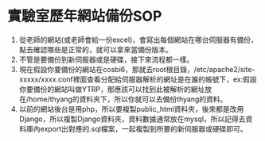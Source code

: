 # 實驗室歷年網站備份SOP
1. 從老師的網站(或老師會給一份excel)，會寫出每個網站在哪台伺服器有備份，點去確認哪些是正常的，就可以拿來當備份版本。
2. 不管是要備份到新伺服器或是硬碟，接下來流程都一樣。
3. 現在假設你要備份的網站在cosbi6，那就去root根目錄，/etc/apache2/site-xxxxx/xxxx.conf裡面查看分配給伺服器解析的網址是在誰的帳號下，ex:假設你要備份的網站叫做YTRP，那應該可以找到此被解析的網址放在/home/thyang的資料夾下，所以你就可以去備份thyang的資料。
4. 以前的網站後台是用php，所以要複製public_html資料夾，後來都是改用Django，所以複製Django資料夾，資料數據通常放在mysql，所以記得去資料庫內export出對應的.sql檔案，一起複製到所要的新伺服器或硬碟即可。

